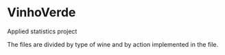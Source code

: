 # VinhoVerde
Applied statistics project

The files are divided by type of wine and by action implemented in the file.
